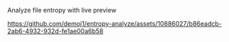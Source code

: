 Analyze file entropy with live preview

https://github.com/demoj1/entropy-analyze/assets/10886027/b86eadcb-2ab6-4932-932d-fe1ae00a6b58

